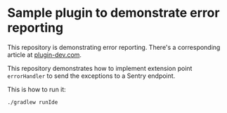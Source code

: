 # Sample plugin to demonstrate error reporting

This repository is demonstrating error reporting. There's a corresponding article at [plugin-dev.com](https://www.plugin-dev.com/intellij/general/error-reporting/).

This repository demonstrates how to implement extension point `errorHandler` to send the exceptions to a Sentry endpoint.

This is how to run it:
```bash
./gradlew runIde
```

